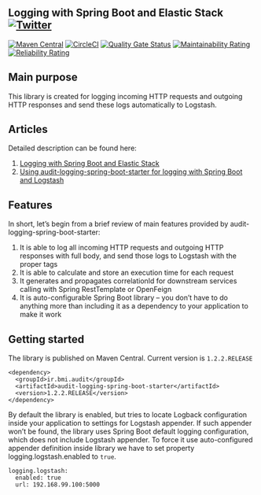 ## Logging with Spring Boot and Elastic Stack  [![Twitter](https://img.shields.io/twitter/follow/piotr_minkowski.svg?style=social&logo=twitter&label=Follow%20Me)](https://twitter.com/piotr_minkowski)

[![Maven Central](https://maven-badges.herokuapp.com/maven-central/ir.bmi.audit/audit-logging-spring-boot-starter/badge.svg)](https://maven-badges.herokuapp.com/maven-central/ir.bmi.audit/audit-logging-spring-boot-starter)
[![CircleCI](https://circleci.com/gh/piomin/spring-boot-logging.svg?style=shield)](https://circleci.com/gh/piomin/spring-boot-logging)
[![Quality Gate Status](https://sonarcloud.io/api/project_badges/measure?project=piomin_spring-boot-logging&metric=alert_status)](https://sonarcloud.io/dashboard?id=piomin_spring-boot-logging)
[![Maintainability Rating](https://sonarcloud.io/api/project_badges/measure?project=piomin_spring-boot-logging&metric=sqale_rating)](https://sonarcloud.io/dashboard?id=piomin_spring-boot-logging)
[![Reliability Rating](https://sonarcloud.io/api/project_badges/measure?project=piomin_spring-boot-logging&metric=reliability_rating)](https://sonarcloud.io/dashboard?id=piomin_spring-boot-logging)

## Main purpose

This library is created for logging incoming HTTP requests and outgoing HTTP responses and send these logs automatically to Logstash.

## Articles
 
Detailed description can be found here:
1. [Logging with Spring Boot and Elastic Stack](https://piotrminkowski.com/2019/05/07/logging-with-spring-boot-and-elastic-stack/)
2. [Using audit-logging-spring-boot-starter for logging with Spring Boot and Logstash](https://piotrminkowski.com/2019/10/02/using-audit-logging-spring-boot-starter-for-logging-with-spring-boot-and-logstash/)

## Features
In short, let’s begin from a brief review of main features provided by audit-logging-spring-boot-starter:
          
1. It is able to log all incoming HTTP requests and outgoing HTTP responses with full body, and send those logs to Logstash with the proper tags
2. It is able to calculate and store an execution time for each request
3. It generates and propagates correlationId for downstream services calling with Spring RestTemplate or OpenFeign
4. It is auto-configurable Spring Boot library – you don’t have to do anything more than including it as a dependency to your application to make it work

## Getting started          
The library is published on Maven Central. Current version is `1.2.2.RELEASE`
```
<dependency>
  <groupId>ir.bmi.audit</groupId>
  <artifactId>audit-logging-spring-boot-starter</artifactId>
  <version>1.2.2.RELEASE</version>
</dependency>
```

By default the library is enabled, but tries to locate Logback configuration inside your application to settings for Logstash appender. If such appender won’t be found, the library uses Spring Boot default logging configuration, which does not include Logstash appender. To force it use auto-configured appender definition inside library we have to set property logging.logstash.enabled to `true`.
```
logging.logstash:
  enabled: true
  url: 192.168.99.100:5000
```
